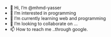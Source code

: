 - 👋 Hi, I’m @mhmd-yasser
- 👀 I’m interested in programming
- 🌱 I’m currently learning web and programming 
- 💞️ I’m looking to collaborate on ...
- 📫 How to reach me ..through google.

<!---
mhmd-yasser/mhmd-yasser is a ✨ special ✨ repository because its `README.md` (this file) appears on your GitHub profile.
You can click the Preview link to take a look at your changes.
--->
